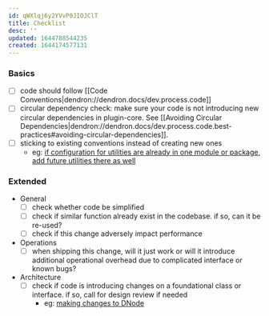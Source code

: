 ```yaml
---
id: qWXlqj6y2YVvP0JIOJClT
title: Checklist
desc: ''
updated: 1644788544235
created: 1644174577131
---
```


### Basics
- [ ] code should follow [[Code Conventions|dendron://dendron.docs/dev.process.code]]
- [ ] circular dependency check: make sure your code is not introducing new circular dependencies in plugin-core.  See [[Avoiding Circular Dependencies|dendron://dendron.docs/dev.process.code.best-practices#avoiding-circular-dependencies]].
- [ ] sticking to existing conventions instead of creating new ones 
    - eg: [if configuration for utilities are already in one module or package, add future utilities there as well](https://github.com/dendronhq/dendron/pull/1960#discussion_r786228021)

### Extended
- General
    - [ ] check whether code be simplified
    - [ ] check if similar function already exist in the codebase. if so, can it be re-used?
    - [ ] check if this change adversely impact performance
- Operations
    - [ ] when shipping this change, will it just work or will it introduce additional operational overhead due to complicated interface or known bugs?
- Architecture
    - [ ] check if code is introducing changes on a foundational class or interface. if so, call for design review if needed 
        - eg: [making changes to DNode](https://github.com/dendronhq/dendron/pull/2158#pullrequestreview-854689586)
